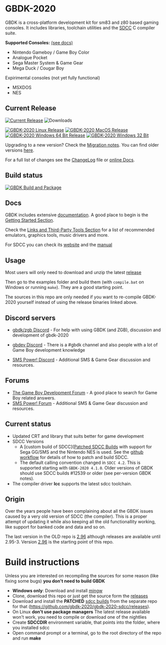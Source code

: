 # GBDK-2020
GBDK is a cross-platform development kit for sm83 and z80 based gaming consoles. It includes libraries, toolchain utilities and the [SDCC](http://sdcc.sourceforge.net/) C compiler suite.

__Supported Consoles:__ [(see docs)](https://gbdk-2020.github.io/gbdk-2020/docs/api/docs_supported_consoles.html)
- Nintendo Gameboy / Game Boy Color
- Analogue Pocket
- Sega Master System & Game Gear
- Mega Duck / Cougar Boy

Expirimental consoles (not yet fully functional)
  - MSXDOS
  - NES


## Current Release

[![Current Release](https://img.shields.io/github/v/release/gbdk-2020/gbdk-2020?label=Current%20Release)](https://github.com/gbdk-2020/gbdk-2020/releases/latest)
![Downloads](https://img.shields.io/github/downloads/gbdk-2020/gbdk-2020/total?label=Total%20Downloads)

<a href="https://github.com/gbdk-2020/gbdk-2020/releases/latest/download/gbdk-linux64.tar.gz"><img src="https://img.shields.io/badge/Linux-FCC624?style=for-the-badge&logo=linux&logoColor=black" alt="GBDK-2020 Linux Release"></a>
<a href="https://github.com/gbdk-2020/gbdk-2020/releases/latest/download/gbdk-macos.tar.gz"><img src="https://img.shields.io/badge/mac%20os-000000?style=for-the-badge&logo=apple&logoColor=white" alt="GBDK-2020 MacOS Release"></a>
<a href="https://github.com/gbdk-2020/gbdk-2020/releases/latest/download/gbdk-win64.zip"><img src="https://img.shields.io/badge/Windows%2064%20Bit-0078D6?style=for-the-badge&logo=windows&logoColor=white" alt="GBDK-2020 Windows 64 Bit Release"></a> 
<a href="https://github.com/gbdk-2020/gbdk-2020/releases/latest/download/gbdk-win32.zip"><img src="https://img.shields.io/badge/32%20Bit-0078D6?style=for-the-badge&logo=windows&logoColor=white" alt="GBDK-2020 Windows 32 Bit"></a> 

<!-- <a href="https://hub.docker.com"><img src="https://img.shields.io/badge/Docker-2CA5E0?style=for-the-badge&logo=docker&logoColor=white" alt="Docker"></a> -->

Upgrading to a new version? Check the [Migration notes](https://gbdk-2020.github.io/gbdk-2020/docs/api/docs_migrating_versions.html). You can find older versions [here](https://github.com/gbdk-2020/gbdk-2020/releases).

For a full list of changes see the [ChangeLog](https://github.com/gbdk-2020/gbdk-2020/blob/master/docs/ChangeLog) file or [online Docs](https://gbdk-2020.github.io/gbdk-2020/docs/api/docs_releases.html).


## Build status
[![GBDK Build and Package](https://github.com/gbdk-2020/gbdk-2020/actions/workflows/gbdk_build_and_package.yml/badge.svg?branch=develop)](https://github.com/gbdk-2020/gbdk-2020/actions/workflows/gbdk_build_and_package.yml)


## Docs
GBDK includes extensive [documentation](https://gbdk-2020.github.io/gbdk-2020/docs/api). A good place to begin is the [Getting Started Section](https://gbdk-2020.github.io/gbdk-2020/docs/api/docs_getting_started.html).

Check the [Links and Third-Party Tools Section](https://gbdk-2020.github.io/gbdk-2020/docs/api/docs_links_and_tools.html) for a list of recommended emulators, graphics tools, music drivers and more.

For SDCC you can check its [website](http://sdcc.sourceforge.net/) and the [manual](http://sdcc.sourceforge.net/doc/sdccman.pdf)


## Usage
Most users will only need to download and unzip the latest [release](https://github.com/gbdk-2020/gbdk-2020/releases)

Then go to the examples folder and build them (with `compile.bat` on Windows or running `make`). They are a good starting point.

The sources in this repo are only needed if you want to re-compile GBDK-2020 yourself instead of using the release binaries linked above.


## Discord servers
* [gbdk/zgb Discord](https://discord.gg/XCbjCvqnUY) - For help with using GBDK (and ZGB), discussion and development of gbdk-2020

* [gbdev Discord](https://discordapp.com/invite/tKGMPNr) - There is a #gbdk channel and also people with a lot of Game Boy development knowledge
* [SMS Power! Discord](https://discord.gg/h5xrKUK) - Additional SMS & Game Gear discussion and resources.

## Forums
- [The Game Boy Development Forum](https://gbdev.gg8.se/forums/) - A good place to search for Game Boy related answers. 
- [SMS Power! Forum](https://www.smspower.org/) - Additional SMS & Game Gear discussion and resources.


## Current status
- Updated CRT and library that suits better for game development
- SDCC Versions
  - A [custom build of SDCC]([Patched SDCC Builds](https://github.com/gbdk-2020/gbdk-2020-sdcc/releases) with support for Sega GG/SMS and the Nintendo NES is used. See the [github workflow](https://github.com/gbdk-2020/gbdk-2020-sdcc/tree/main/.github/workflows) for details of how to patch and build SDCC.
  - The default calling convention changed in `SDCC 4.2`. This is supported starting with `GBDK-2020 4.1.0`. Older versions of GBDK should use SDCC builds #12539 or older (see per-version GBDK notes).
- The compiler driver **lcc** supports the latest sdcc toolchain.


## Origin
Over the years people have been complaining about all the GBDK issues caused by a very old version of SDCC (the compiler). This is a proper attempt of updating it while also keeping all the old functionallity working, like support for banked code and data and so on.

The last version in the OLD repo is [2.96](https://sourceforge.net/projects/gbdk/files/gbdk/2.96/) although releases are available until 2.95-3. Version [2.96](https://sourceforge.net/projects/gbdk/files/gbdk/2.96/) is the starting point of this repo.


# Build instructions
Unless you are interested on recompiling the sources for some reason (like fixing some bugs) **you don't need to build GBDK**

- **Windows only**: Download and install [mingw](http://mingw-w64.org/)
- Clone, download this repo or just get the source form the [releases](https://github.com/gbdk-2020/gbdk-2020/releases)
- Download and install the **PATCHED** [sdcc builds](https://github.com/gbdk-2020/gbdk-2020-sdcc/releases) from the separate repo for that (https://github.com/gbdk-2020/gbdk-2020-sdcc/releases).
- On Linux **don't use package managers** The latest release available won't work, you need to compile or download one of the nightlies
- Create **SDCCDIR** environment variable, that points into the folder, where you installed sdcc
- Open command prompt or a terminal, go to the root directory of the repo and run **make**
